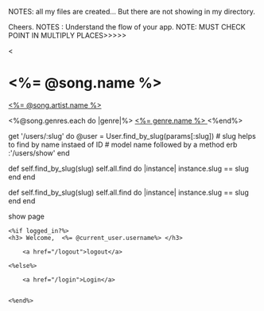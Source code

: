  NOTES: all my files are created... But there are not showing in my directory.

 Cheers.
   NOTES : Understand the flow of your app.
  NOTE:   MUST CHECK POINT IN MULTIPLY PLACES>>>>>

 <
 <h1> <%= @song.name %> </h1>
 <!-- #we gave the name a link in the show page -->
  <a href="/artists/<%= @song.artist.slug %>"> <%= @song.artist.name %> </a>
 <!-- Create a new Song -->

 <%@song.genres.each do |genre|%>
  <a href="/genres/<%= genre.slug %>"> <%= genre.name %> </a>
  <%end%>


  get '/users/:slug' do
            @user = User.find_by_slug(params[:slug])  # slug helps to find by name instaed of ID
            # model name followed by a method
      erb :'/users/show'
   end


   def self.find_by_slug(slug)
       self.all.find do |instance|
        instance.slug == slug
   end
   end

   def self.find_by_slug(slug)
         self.all.find do |instance|
          instance.slug == slug
     end
    end


 show page

    <%if logged_in?%>
    <h3> Welcome,  <%= @current_user.username%> </h3>

        <a href="/logout">logout</a>

    <%else%>

        <a href="/login">Login</a>


    <%end%>
